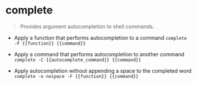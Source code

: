# complete
> Provides argument autocompletion to shell commands.

- Apply a function that performs autocompletion to a command
`complete -F {{function}} {{command}}`

- Apply a command that performs autocompletion to another command
`complete -C {{autocomplete_command}} {{command}}`

- Apply autocompletion without appending a space to the completed word
`complete -o nospace -F {{function}} {{command}}`
